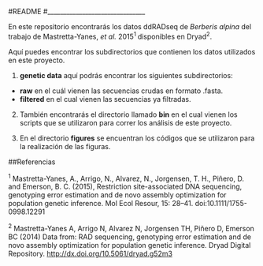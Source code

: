 #README
#_______________________________

En este repositorio encontrarás los datos ddRADseq de _Berberis alpina_ del trabajo de Mastretta-Yanes, *et al.* 2015<sup>1 </sup>disponibles en Dryad<sup>2</sup>. 



Aquí puedes encontrar los subdirectorios que contienen los datos utilizados en este proyecto.

1. **genetic data** aquí podrás encontrar los siguientes subdirectorios: 

 - **raw** en el cuál vienen las secuencias crudas en formato .fasta.
 - **filtered** en el cual vienen las secuencias ya filtradas.

2. También encontrarás el directorio llamado **bin** en el cual vienen los scripts que se utilizaron para correr los análisis de este proyecto.


3. En el directorio **figures** se encuentran los códigos que se utilizaron para la realización de las figuras.


##Referencias 
 
 <sup>1</sup> Mastretta-Yanes, A., Arrigo, N., Alvarez, N., Jorgensen, T. H., Piñero, D. and Emerson, B. C. (2015), Restriction site-associated DNA sequencing, genotyping error estimation and de novo assembly optimization for population genetic inference. Mol Ecol Resour, 15: 28–41. doi:10.1111/1755-0998.12291
 
 <sup>2</sup> Mastretta-Yanes A, Arrigo N, Alvarez N, Jorgensen TH, Piñero D, Emerson BC (2014) Data from: RAD sequencing, genotyping error estimation and de novo assembly optimization for population genetic inference. Dryad Digital Repository. http://dx.doi.org/10.5061/dryad.g52m3